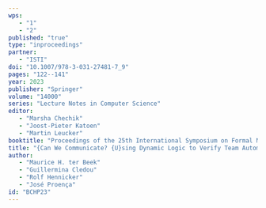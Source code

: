 ```yaml
---
wps: 
   - "1"
   - "2"
published: "true"
type: "inproceedings"
partner: 
   - "ISTI"
doi: "10.1007/978-3-031-27481-7_9"
pages: "122--141"
year: 2023
publisher: "Springer"
volume: "14000"
series: "Lecture Notes in Computer Science"
editor: 
   - "Marsha Chechik"
   - "Joost-Pieter Katoen"
   - "Martin Leucker"
booktitle: "Proceedings of the 25th International Symposium on Formal Methods (FM'23)"
title: "{Can We Communicate? {U}sing Dynamic Logic to Verify Team Automata}"
author: 
   - "Maurice H. ter Beek"
   - "Guillermina Cledou"
   - "Rolf Hennicker"
   - "José Proença"
id: "BCHP23"
---
```

